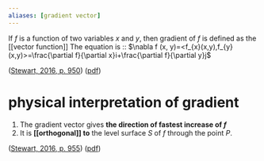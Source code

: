 ```yaml
---
aliases: [gradient vector]
---
```

If $f$ is a function of two variables $x$ and $y$, then gradient of $f$ is defined as the [[vector function]] The equation is :: $\nabla f (x, y)=<f_{x}(x,y),f_{y}(x,y)>=\frac{\partial f}{\partial x}i+\frac{\partial f}{\partial y}j$  
<!--SR:!2023-03-26,13,230-->
([Stewart, 2016, p. 950](zotero://select/library/items/BIS3IDTH)) ([pdf](zotero://open-pdf/library/items/BQP5L6YK?page=982&annotation=RL2TFT7K))  

# physical interpretation of gradient 
1. The gradient vector gives **the direction of fastest increase of $f$**
2. It is **[[orthogonal]] to** the level surface $S$ of $f$ through the point $P$.  
<!--SR:!2023-03-30,17,250!2023-03-28,16,250-->

([Stewart, 2016, p. 955](zotero://select/library/items/BIS3IDTH)) ([pdf](zotero://open-pdf/library/items/BQP5L6YK?page=987&annotation=BNK4EP8X))